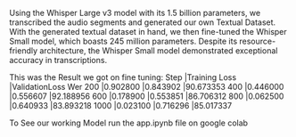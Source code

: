 Using the Whisper Large v3 model with its 1.5 billion parameters, we transcribed the audio segments and generated our own Textual Dataset.
With the generated textual dataset in hand, we then fine-tuned the Whisper Small model, which boasts 245 million parameters. Despite its resource-friendly architecture, the Whisper Small model demonstrated exceptional accuracy in transcriptions.

This was the Result we got on fine tuning:
Step 	|Training Loss  |ValidationLoss	   Wer
200	  |0.902800	      |0.843902	         |90.673353
400	  |0.446000	      |0.556607	         |92.188956
600	  |0.178900	      |0.553851	         |86.706312
800	  |0.062500       |0.640933	         |83.893218
1000	|0.023100	      |0.716296	         |85.017337


To See our working Model run the app.ipynb file on google colab
